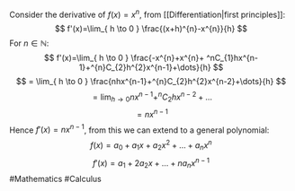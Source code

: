 Consider the derivative of $f(x)=x^{n}$, from [[Differentiation|first principles]]:
$$
f'(x)=\lim_{ h \to 0 } \frac{(x+h)^{n}-x^{n}}{h}
$$
For $n \in \mathbb{N}$:
$$
f'(x)=\lim_{ h \to 0 } \frac{-x^{n}+x^{n}+ ^nC_{1}hx^{n-1}+^{n}C_{2}h^{2}x^{n-1}+\dots}{h}
$$
$$
= \lim_{ h \to 0 } \frac{nhx^{n-1}+^{n}C_{2}h^{2}x^{n-2}+\dots}{h}
$$
$$
=\lim_{ h \to 0 } nx^{n-1}+^{n}C_{2}hx^{n-2}+\dots
$$
$$
=nx^{n-1}
$$
Hence $f'(x)=nx^{n-1}$, from this we can extend to a general polynomial:
$$
f(x)=a_{0}+a_{1}x+a_{2}x^{2}+\dots+a_{n}x^{n}
$$
$$
f'(x) = a_{1}+2a_{2}x+\dots+na_{n}x^{n-1}
$$
#Mathematics #Calculus